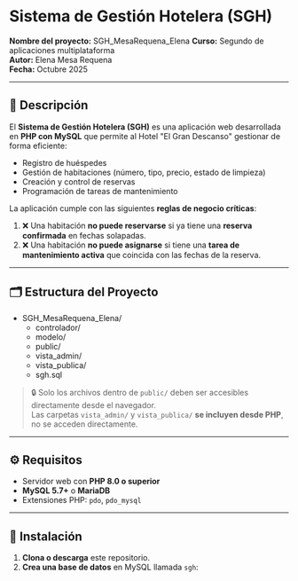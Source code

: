 # Sistema de Gestión Hotelera (SGH)

**Nombre del proyecto:** SGH_MesaRequena_Elena 
**Curso:** Segundo de aplicaciones multiplataforma  
**Autor:** Elena Mesa Requena  
**Fecha:** Octubre 2025

---

## 📌 Descripción

El **Sistema de Gestión Hotelera (SGH)** es una aplicación web desarrollada en **PHP con MySQL** que permite al Hotel "El Gran Descanso" gestionar de forma eficiente:

- Registro de huéspedes
- Gestión de habitaciones (número, tipo, precio, estado de limpieza)
- Creación y control de reservas
- Programación de tareas de mantenimiento

La aplicación cumple con las siguientes **reglas de negocio críticas**:

1. ❌ Una habitación **no puede reservarse** si ya tiene una **reserva confirmada** en fechas solapadas.
2. ❌ Una habitación **no puede asignarse** si tiene una **tarea de mantenimiento activa** que coincida con las fechas de la reserva.

---

## 🗂️ Estructura del Proyecto

- SGH_MesaRequena_Elena/
    - controlador/
    - modelo/
    - public/
    - vista_admin/
    - vista_publica/
    - sgh.sql


> 🔒 Solo los archivos dentro de `public/` deben ser accesibles directamente desde el navegador.  
> Las carpetas `vista_admin/` y `vista_publica/` **se incluyen desde PHP**, no se acceden directamente.

---

## ⚙️ Requisitos

- Servidor web con **PHP 8.0 o superior**
- **MySQL 5.7+** o **MariaDB**
- Extensiones PHP: `pdo`, `pdo_mysql`

---

## 🚀 Instalación

1. **Clona o descarga** este repositorio.
2. **Crea una base de datos** en MySQL llamada `sgh`: